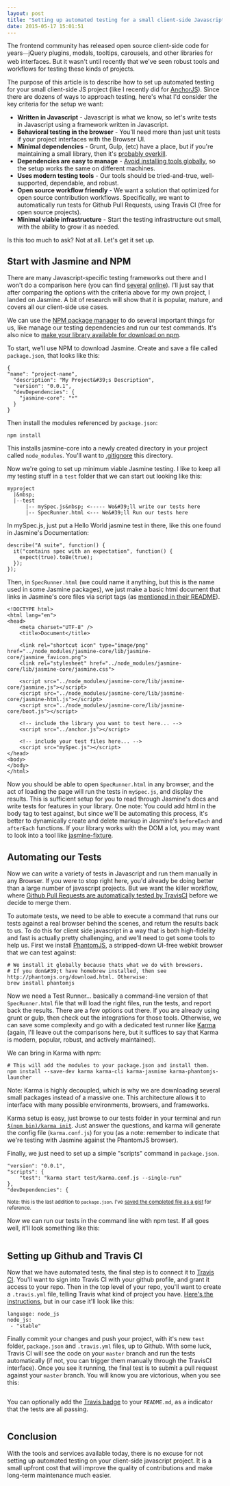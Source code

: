 ```yaml
---
layout: post
title: "Setting up automated testing for a small client-side Javascript project"
date: 2015-05-17 15:01:51
---
```


The frontend community has released open source client-side code for years<span style="color: rgb(84, 84, 84); font-family: arial, sans-serif; font-size: small; line-height: 18.2000007629395px;">—</span>jQuery plugins, modals, tooltips, carousels, and other libraries for web interfaces. But it wasn't until recently that we've seen robust tools and workflows for testing these kinds of projects.

The purpose of this article is to describe how to set up automated testing for your small client-side JS project (like I recently did for [AnchorJS][1]). Since there are dozens of ways to approach testing, here's what I'd consider the key criteria for the setup we want:

 [1]: https://github.com/bryanbraun/anchorjs

*   **Written in Javascript** - Javascript is what we know, so let's write tests in Javascript using a framework written in Javascript.
*   **Behavioral testing in the browser** - You'll need more than just unit tests if your project interfaces with the Browser UI.
*   **Minimal dependencies** - Grunt, Gulp, (etc) have a place, but if you're maintaining a small library, then it's [probably overkill][2].
*   **Dependencies are easy to manage** - [Avoid installing tools globally][3], so the setup works the same on different machines.
*   **Uses modern testing tools** - Our tools should be tried-and-true, well-supported, dependable, and robust.
*   **Open source workflow friendly** - We want a solution that optimized for open source contribution workflows. Specifically, we want to automatically run tests for Github Pull Requests, using Travis CI (free for open source projects).
*   **Minimal viable infrastructure** - Start the testing infrastructure out small, with the ability to grow it as needed.

 [2]: http://blog.keithcirkel.co.uk/why-we-should-stop-using-grunt/
 [3]: http://blog.millermedeiros.com/node-js-protip-avoid-global-test-runners/

Is this too much to ask? Not at all. Let's get it set up.

## Start with Jasmine and NPM

There are many Javascript-specific testing frameworks out there and I won't do a comparison here (you can find [several][4] [online][5]). I'll just say that after comparing the options with the criteria above for my own project, I landed on Jasmine. A bit of research will show that it is popular, mature, and covers all our client-side use cases.

 [4]: http://stackoverflow.com/a/680713/1154642
 [5]: https://coderwall.com/p/ntbixw/javascript-test-framework-comparison

We can use the [NPM package manager][6] to do several important things for us, like manage our testing dependencies and run our test commands. It's also nice to [make your library available for download on npm][7].

 [6]: https://docs.npmjs.com/
 [7]: https://gist.github.com/coolaj86/1318304

To start, we'll use NPM to download Jasmine. Create and save a file called `package.json`, that looks like this:

    {
    "name": "project-name",
      "description": "My Project&#39;s Description",
      "version": "0.0.1",
      "devDependencies": {
        "jasmine-core": "*"
      }
    }

Then install the modules referenced by `package.json`:

    npm install

This installs jasmine-core into a newly created directory in your project called `node_modules`. You'll want to [.gitignore][8] this directory.

 [8]: http://git-scm.com/docs/gitignore

Now we're going to set up minimum viable Jasmine testing. I like to keep all my testing stuff in a `test` folder that we can start out looking like this:

    myproject
      |&nbsp;
      |--test
          |-- mySpec.js&nbsp; <----- We&#39;ll write our tests here
          |-- SpecRunner.html <--- We&#39;ll Run our tests here

In mySpec.js, just put a Hello World jasmine test in there, like this one found in Jasmine's Documentation:

    describe("A suite", function() {
      it("contains spec with an expectation", function() {
        expect(true).toBe(true);
      });
    });

Then, in `SpecRunner.html` (we could name it anything, but this is the name used in some Jasmine packages), we just make a basic html document that links in Jasmine's core files via script tags (as [mentioned in their README][9]).

 [9]: https://github.com/jasmine/jasmine#installation

    <!DOCTYPE html>
    <html lang="en">
    <head>
        <meta charset="UTF-8" />
        <title>Document</title>
    
        <link rel="shortcut icon" type="image/png" href="../node_modules/jasmine-core/lib/jasmine-core/jasmine_favicon.png">
        <link rel="stylesheet" href="../node_modules/jasmine-core/lib/jasmine-core/jasmine.css">
    
        <script src="../node_modules/jasmine-core/lib/jasmine-core/jasmine.js"></script>
        <script src="../node_modules/jasmine-core/lib/jasmine-core/jasmine-html.js"></script>
        <script src="../node_modules/jasmine-core/lib/jasmine-core/boot.js"></script>
    
        <!-- include the library you want to test here... -->
        <script src="../anchor.js"></script>
    
        <!-- include your test files here... -->
        <script src="mySpec.js"></script>
    </head>
    <body>
    </body>
    </html>

Now you should be able to open `SpecRunner.html` in any browser, and the act of loading the page will run the tests in `mySpec.js`, and display the results. This is sufficient setup for you to read through Jasmine's docs and write tests for features in your library. One note: You could add html in the body tag to test against, but since we'll be automating this process, it's better to dynamically create and delete markup in Jasmine's `beforeEach` and `afterEach` functions. If your library works with the DOM a lot, you may want to look into a tool like [jasmine-fixture][10].

 [10]: https://github.com/searls/jasmine-fixture

## Automating our Tests

Now we can write a variety of tests in Javascript and run them manually in any Browser. If you were to stop right here, you'd already be doing better than a large number of javascript projects. But we want the killer workflow, where [Github Pull Requests are automatically tested by TravisCI][11] before we decide to merge them.

 [11]: http://blog.travis-ci.com/2012-09-04-pull-requests-just-got-even-more-awesome/

To automate tests, we need to be able to execute a command that runs our tests against a real browser behind the scenes, and return the results back to us. To do this for client side javascript in a way that is both high-fidelity and fast is actually pretty challenging, and we'll need to get some tools to help us. First we install [PhantomJS][12], a stripped-down UI-free webkit browser that we can test against:

 [12]: http://phantomjs.org

    # We install it globally because thats what we do with browsers.
    # If you don&#39;t have homebrew installed, then see http://phantomjs.org/download.html. Otherwise:
    brew install phantomjs

Now we need a Test Runner... basically a command-line version of that `SpecRunner.html` file that will load the right files, run the tests, and report back the results. There are a few options out there. If you are already using grunt or gulp, then check out the integrations for those tools. Otherwise, we can save some complexity and go with a dedicated test runner like [Karma][13] (again, I'll leave out the comparisons here, but it suffices to say that Karma is modern, popular, robust, and actively maintained).

 [13]: http://karma-runner.github.io/0.12/index.html

We can bring in Karma with npm:

    # This will add the modules to your package.json and install them.
    npm install --save-dev karma karma-cli karma-jasmine karma-phantomjs-launcher

Note: Karma is highly decoupled, which is why we are downloading several small packages instead of a massive one. This architecture allows it to interface with many possible environments, browsers, and frameworks.

Karma setup is easy, just browse to our tests folder in your terminal and run [`$(npm bin)/karma init`][14]. Just answer the questions, and karma will generate the config file (`karma.conf.js`) for you (as a note: remember to indicate that we're testing with Jasmine against the PhantomJS browser).

 [14]: http://karma-runner.github.io/0.12/intro/configuration.html

Finally, we just need to set up a simple "scripts" command in `package.json`.

    "version": "0.0.1",
    "scripts": {
        "test": "karma start test/karma.conf.js --single-run"
    },
    "devDependencies": {

<small>Note: this is the last addition to <code>package.json</code>. I've <a href="https://gist.github.com/bryanbraun/4a955cc30c394f137b0d">saved the completed file as a gist</a> for reference.</small>

Now we can run our tests in the command line with npm test. If all goes well, it'll look something like this:

<p style="text-align: center;">
  <img alt="" src="/sites/default/files/karma-run.png" />
</p>

## Setting up Github and Travis CI

Now that we have automated tests, the final step is to connect it to [Travis CI][15]. You'll want to sign into Travis CI with your github profile, and grant it access to your repo. Then in the top level of your repo, you'll want to create a `.travis.yml` file, telling Travis what kind of project you have. [Here's the instructions][16], but in our case it'll look like this:

 [15]: https://travis-ci.org/
 [16]: http://docs.travis-ci.com/user/languages/javascript-with-nodejs/

    language: node_js
    node_js:
     - "stable"

Finally commit your changes and push your project, with it's new `test` folder, `package.json` and `.travis.yml` files, up to Github. With some luck, Travis CI will see the code on your `master` branch and run the tests automatically (if not, you can trigger them manually through the TravisCI interface). Once you see it running, the final test is to submit a pull request against your `master` branch. You will know you are victorious, when you see this:

<p style="text-align: center;">
  <img alt="" src="/sites/default/files/build-passed.png" />
</p>

You can optionally add the [Travis badge][17] to your `README.md`, as a indicator that the tests are all passing.

 [17]: http://docs.travis-ci.com/user/status-images/

<p style="text-align: center;">
  <img alt="" src="/sites/default/files/travis-badge.png" />
</p>

## Conclusion

With the tools and services available today, there is no excuse for not setting up automated testing on your client-side javascript project. It is a small upfront cost that will improve the quality of contributions and make long-term maintenance much easier.